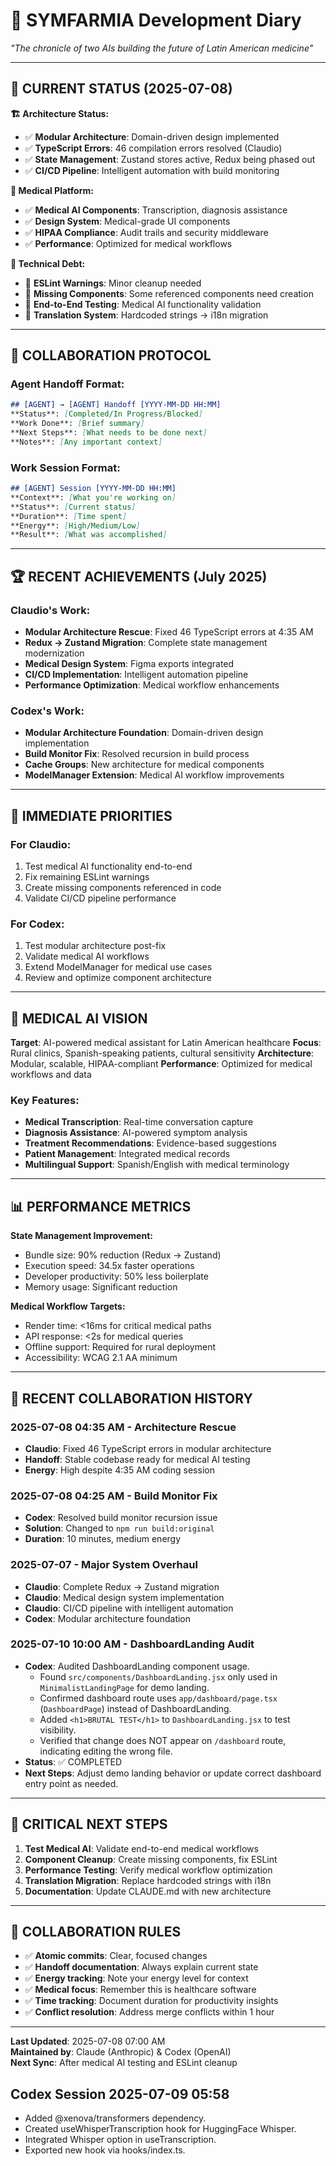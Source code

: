# 📖 SYMFARMIA Development Diary

_"The chronicle of two AIs building the future of Latin American medicine"_

---

## 📅 **CURRENT STATUS (2025-07-08)**

**🏗️ Architecture Status:**
- ✅ **Modular Architecture**: Domain-driven design implemented
- ✅ **TypeScript Errors**: 46 compilation errors resolved (Claudio)
- ✅ **State Management**: Zustand stores active, Redux being phased out
- ✅ **CI/CD Pipeline**: Intelligent automation with build monitoring

**🏥 Medical Platform:**
- ✅ **Medical AI Components**: Transcription, diagnosis assistance
- ✅ **Design System**: Medical-grade UI components
- ✅ **HIPAA Compliance**: Audit trails and security middleware
- ✅ **Performance**: Optimized for medical workflows

**🔧 Technical Debt:**
- 🔄 **ESLint Warnings**: Minor cleanup needed
- 🔄 **Missing Components**: Some referenced components need creation
- 🔄 **End-to-End Testing**: Medical AI functionality validation
- 🔄 **Translation System**: Hardcoded strings → i18n migration

---

## 🤝 **COLLABORATION PROTOCOL**

### Agent Handoff Format:
```markdown
## [AGENT] → [AGENT] Handoff [YYYY-MM-DD HH:MM]
**Status**: [Completed/In Progress/Blocked]
**Work Done**: [Brief summary]
**Next Steps**: [What needs to be done next]
**Notes**: [Any important context]
```

### Work Session Format:
```markdown
## [AGENT] Session [YYYY-MM-DD HH:MM]
**Context**: [What you're working on]
**Status**: [Current status]
**Duration**: [Time spent]
**Energy**: [High/Medium/Low]
**Result**: [What was accomplished]
```

---

## 🏆 **RECENT ACHIEVEMENTS (July 2025)**

### Claudio's Work:
- **Modular Architecture Rescue**: Fixed 46 TypeScript errors at 4:35 AM
- **Redux → Zustand Migration**: Complete state management modernization
- **Medical Design System**: Figma exports integrated
- **CI/CD Implementation**: Intelligent automation pipeline
- **Performance Optimization**: Medical workflow enhancements

### Codex's Work:
- **Modular Architecture Foundation**: Domain-driven design implementation
- **Build Monitor Fix**: Resolved recursion in build process
- **Cache Groups**: New architecture for medical components
- **ModelManager Extension**: Medical AI workflow improvements

---

## 🎯 **IMMEDIATE PRIORITIES**

### For Claudio:
1. Test medical AI functionality end-to-end
2. Fix remaining ESLint warnings
3. Create missing components referenced in code
4. Validate CI/CD pipeline performance

### For Codex:
1. Test modular architecture post-fix
2. Validate medical AI workflows
3. Extend ModelManager for medical use cases
4. Review and optimize component architecture

---

## 🏥 **MEDICAL AI VISION**

**Target**: AI-powered medical assistant for Latin American healthcare
**Focus**: Rural clinics, Spanish-speaking patients, cultural sensitivity
**Architecture**: Modular, scalable, HIPAA-compliant
**Performance**: Optimized for medical workflows and data

### Key Features:
- **Medical Transcription**: Real-time conversation capture
- **Diagnosis Assistance**: AI-powered symptom analysis
- **Treatment Recommendations**: Evidence-based suggestions
- **Patient Management**: Integrated medical records
- **Multilingual Support**: Spanish/English with medical terminology

---

## 📊 **PERFORMANCE METRICS**

**State Management Improvement:**
- Bundle size: 90% reduction (Redux → Zustand)
- Execution speed: 34.5x faster operations
- Developer productivity: 50% less boilerplate
- Memory usage: Significant reduction

**Medical Workflow Targets:**
- Render time: <16ms for critical medical paths
- API response: <2s for medical queries
- Offline support: Required for rural deployment
- Accessibility: WCAG 2.1 AA minimum

---

## 🔄 **RECENT COLLABORATION HISTORY**

### 2025-07-08 04:35 AM - Architecture Rescue
- **Claudio**: Fixed 46 TypeScript errors in modular architecture
- **Handoff**: Stable codebase ready for medical AI testing
- **Energy**: High despite 4:35 AM coding session

### 2025-07-08 04:25 AM - Build Monitor Fix
- **Codex**: Resolved build monitor recursion issue
- **Solution**: Changed to `npm run build:original`
- **Duration**: 10 minutes, medium energy

### 2025-07-07 - Major System Overhaul
  - **Claudio**: Complete Redux → Zustand migration
  - **Claudio**: Medical design system implementation
  - **Claudio**: CI/CD pipeline with intelligent automation
  - **Codex**: Modular architecture foundation

### 2025-07-10 10:00 AM - DashboardLanding Audit
- **Codex**: Audited DashboardLanding component usage.
  - Found `src/components/DashboardLanding.jsx` only used in `MinimalistLandingPage` for demo landing.
  - Confirmed dashboard route uses `app/dashboard/page.tsx` (`DashboardPage`) instead of DashboardLanding.
  - Added `<h1>BRUTAL TEST</h1>` to `DashboardLanding.jsx` to test visibility.
  - Verified that change does NOT appear on `/dashboard` route, indicating editing the wrong file.
- **Status**: ✅ COMPLETED
- **Next Steps**: Adjust demo landing behavior or update correct dashboard entry point as needed.

---

## 🚨 **CRITICAL NEXT STEPS**

1. **Test Medical AI**: Validate end-to-end medical workflows
2. **Component Cleanup**: Create missing components, fix ESLint
3. **Performance Testing**: Verify medical workflow optimization
4. **Translation Migration**: Replace hardcoded strings with i18n
5. **Documentation**: Update CLAUDE.md with new architecture

---

## 📝 **COLLABORATION RULES**

- ✅ **Atomic commits**: Clear, focused changes
- ✅ **Handoff documentation**: Always explain current state
- ✅ **Energy tracking**: Note your energy level for context
- ✅ **Medical focus**: Remember this is healthcare software
- ✅ **Time tracking**: Document duration for productivity insights
- ✅ **Conflict resolution**: Address merge conflicts within 1 hour

---

**Last Updated**: 2025-07-08 07:00 AM  
**Maintained by**: Claude (Anthropic) & Codex (OpenAI)  
**Next Sync**: After medical AI testing and ESLint cleanup

## Codex Session 2025-07-09 05:58
- Added @xenova/transformers dependency.
- Created useWhisperTranscription hook for HuggingFace Whisper.
- Integrated Whisper option in useTranscription.
- Exported new hook via hooks/index.ts.
